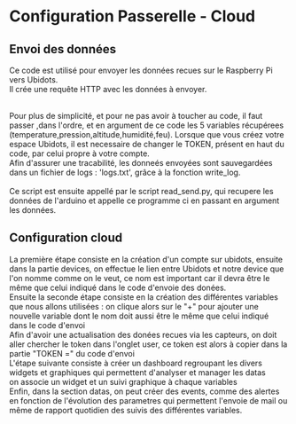 # Configuration Passerelle - Cloud

## Envoi des données
Ce code est utilisé pour envoyer les données recues sur le Raspberry Pi vers Ubidots.<br/>
Il crée une requête HTTP avec les données à envoyer.
<br/>
<br/>

Pour plus de simplicité, et pour ne pas avoir à toucher au code, il faut passer ,dans l'ordre, et en argument de ce code les 5 variables récupérees (temperature,pression,altitude,humidité,feu).
Lorsque que vous créez votre espace Ubidots, il est necessaire de changer le TOKEN, présent en haut du code, par celui propre à votre compte.
<br/>
Afin d'assurer une tracabilité, les donneés envoyées sont sauvegardées dans un fichier de logs : 'logs.txt', grâce à la fonction  write_log.
<br/>
<br/>
Ce script est ensuite appellé par le script read_send.py, qui recupere les données de l'arduino et appelle ce programme ci en passant en argument les données.

## Configuration cloud
La première étape consiste en la création d'un compte sur ubidots, ensuite dans la partie devices, on effectue le lien entre Ubidots et notre device que l'on nomme comme on le veut, ce nom est important car il devra être le même que celui indiqué dans le code d'envoie des donées.\
Ensuite la seconde étape consiste en la création des différentes variables que nous allons utilisées : on clique alors sur le "+" pour ajouter une nouvelle variable dont le nom doit aussi être le même que celui indiqué dans le code d'envoi\
Afin d'avoir une actualisation des donées recues via les capteurs, on doit aller chercher le token dans l'onglet user, ce token est alors à copier dans la partie "TOKEN =" du code d'envoi\
L'étape suivante consiste à créer un dashboard regroupant les divers widgets et graphiques qui permettent d'analyser et manager les datas\
on associe un widget et un suivi graphique à chaque variables\
Enfin, dans la section datas, on peut créer des events, comme des alertes en fonction de l'évolution des parametres qui permettent l'envoie de mail ou même de rapport quotidien des suivis des différentes variables.

